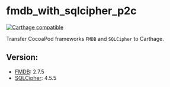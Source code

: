 # fmdb_with_sqlcipher_p2c
[![Carthage compatible](https://img.shields.io/badge/Carthage-compatible-4BC51D.svg?style=flat)](https://github.com/Carthage/Carthage)

Transfer CocoaPod frameworks `FMDB` and `SQLCipher` to Carthage.

## Version:
- [FMDB](https://github.com/ccgus/fmdb): 2.7.5
- [SQLCipher](https://github.com/sqlcipher/sqlcipher): 4.5.5